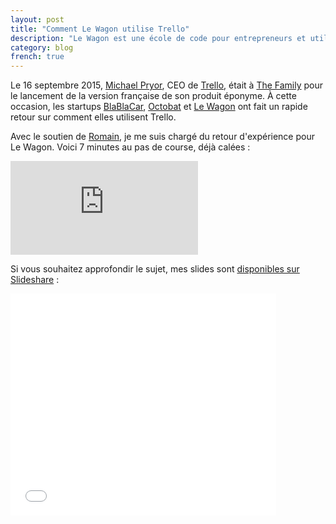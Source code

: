 ```yaml
---
layout: post
title: "Comment Le Wagon utilise Trello"
description: "Le Wagon est une école de code pour entrepreneurs et utilise Trello pour son process de sélection"
category: blog
french: true
---
```


Le 16 septembre 2015, [Michael Pryor](https://twitter.com/michaelpryor), CEO de [Trello](https://trello.com/), était à [The Family](http://www.thefamily.co/) pour le lancement de la version française de son produit éponyme. À cette occasion, les startups [BlaBlaCar](https://www.blablacar.fr/), [Octobat](https://www.octobat.com/) et [Le Wagon](http://www.lewagon.org) ont fait un rapide retour sur comment elles utilisent Trello.

Avec le soutien de [Romain](https://twitter.com/romainpaillard), je me suis chargé du retour d'expérience pour Le Wagon. Voici 7 minutes au pas de course, déjà calées :

<div class="video-wrapper">
  <div class="video-wrapper-inner">
    <iframe src="https://www.youtube.com/embed/XDKYIZQQDCU?start=2778&end=3196" frameborder="0" allowfullscreen></iframe>
  </div>
</div>


Si vous souhaitez approfondir le sujet, mes slides sont [disponibles sur Slideshare](http://www.slideshare.net/ssaunier/how-lee-wagon-uses-trello) :

<iframe class='slideshare' src="//fr.slideshare.net/slideshow/embed_code/key/bqiJpONUPFQiVT" width="425" height="355" frameborder="0" marginwidth="0" marginheight="0" scrolling="no" allowfullscreen> </iframe>

